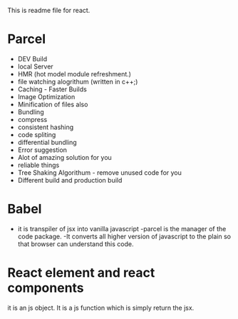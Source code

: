 This is readme file for react.

# Parcel

- DEV Build
- local Server
- HMR (hot model module refreshment.)
- file watching alogrithum (written in c++;)
- Caching - Faster Builds 
- Image Optimization 
- Minification of files also 
- Bundling
- compress
- consistent hashing
- code spliting
- differential bundling
- Error suggestion 
- Alot of amazing solution for you 
- reliable things
- Tree Shaking Algorithum - remove unused code for you 
- Different build and production build


# Babel

- it is transpiler of jsx into vanilla javascript
-parcel is the manager of the code package.
-It converts all higher version of javascript to the plain so that browser can understand this code.


# React element and react components 
it is an js object.
It is a js function which is simply return the jsx.



